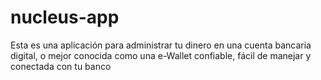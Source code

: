 # nucleus-app
Esta es una aplicación para administrar tu dinero en una cuenta bancaria digital, o mejor conocida como una e-Wallet confiable, fácil de manejar y conectada con tu banco
